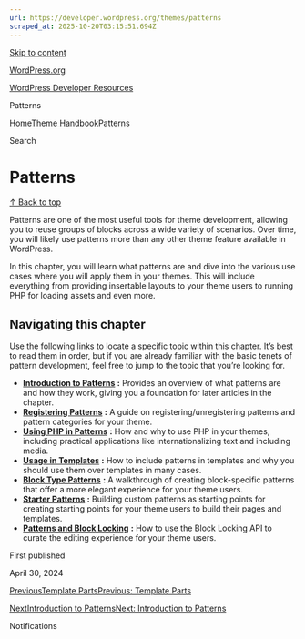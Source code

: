 ```yaml
---
url: https://developer.wordpress.org/themes/patterns
scraped_at: 2025-10-20T03:15:51.694Z
---
```


[Skip to content](https://developer.wordpress.org/themes/patterns/#wp--skip-link--target)

[WordPress.org](https://wordpress.org/)

[WordPress Developer Resources](https://developer.wordpress.org/)

Patterns


[Home](https://developer.wordpress.org/)[Theme Handbook](https://developer.wordpress.org/themes/)Patterns

Search

# Patterns

[↑ Back to top](https://developer.wordpress.org/themes/patterns/#wp--skip-link--target)

Patterns are one of the most useful tools for theme development, allowing you to reuse groups of blocks across a wide variety of scenarios. Over time, you will likely use patterns more than any other theme feature available in WordPress.

In this chapter, you will learn what patterns are and dive into the various use cases where you will apply them in your themes. This will include everything from providing insertable layouts to your theme users to running PHP for loading assets and even more.

## Navigating this chapter

Use the following links to locate a specific topic within this chapter. It’s best to read them in order, but if you are already familiar with the basic tenets of pattern development, feel free to jump to the topic that you’re looking for.

- [**Introduction to Patterns**](https://developer.wordpress.org/themes/patterns/introduction-to-patterns/) **:** Provides an overview of what patterns are and how they work, giving you a foundation for later articles in the chapter.
- [**Registering Patterns**](https://developer.wordpress.org/themes/patterns/registering-patterns/) **:** A guide on registering/unregistering patterns and pattern categories for your theme.
- [**Using PHP in Patterns**](https://developer.wordpress.org/themes/patterns/using-php-in-patterns/) **:** How and why to use PHP in your themes, including practical applications like internationalizing text and including media.
- [**Usage in Templates**](https://developer.wordpress.org/themes/patterns/usage-in-templates/) **:** How to include patterns in templates and why you should use them over templates in many cases.
- [**Block Type Patterns**](https://developer.wordpress.org/themes/patterns/block-type-patterns/) **:** A walkthrough of creating block-specific patterns that offer a more elegant experience for your theme users.
- [**Starter Patterns**](https://developer.wordpress.org/themes/patterns/starter-patterns/) **:** Building custom patterns as starting points for creating starting points for your theme users to build their pages and templates.
- [**Patterns and Block Locking**](https://developer.wordpress.org/themes/patterns/patterns-and-block-locking/) **:** How to use the Block Locking API to curate the editing experience for your theme users.

First published

April 30, 2024

[PreviousTemplate PartsPrevious: Template Parts](https://developer.wordpress.org/themes/templates/template-parts/)

[NextIntroduction to PatternsNext: Introduction to Patterns](https://developer.wordpress.org/themes/patterns/introduction-to-patterns/)

Notifications